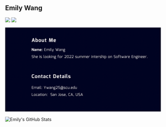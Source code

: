 
## Emily Wang
[![](https://img.shields.io/badge/LinkedIn-Emily_Wang-pink)](https://www.linkedin.com/in/emily-wang-bb6b29181/)
[![](https://img.shields.io/badge/Gmail-Ywang25%40scu.edu-pink)](mailto:Ywang25@scu.edu)

![](https://github.com/emilylxf/emilylxf/blob/main/AboutMe.png)


![Emily's GitHub Stats](https://github-readme-stats.vercel.app/api?username=emilylxf&hide=[%22issues%22,%22contribs%22]&show_icons=true&title_color=fff&icon_color=79ff97&text_color=9f9f9f&bg_color=151515)

